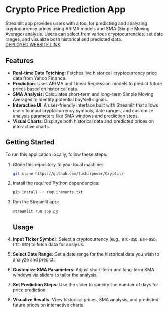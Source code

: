 # Crypto Price Prediction App

Streamlit app provides users with a tool for predicting and analyzing cryptocurrency prices using ARIMA models and SMA (Simple Moving Average) analysis. Users can select from various cryptocurrencies, set date ranges, and visualize both historical and predicted data.  
[DEPLOYED WEBSITE LINK](https://cryptit.streamlit.app/)


## Features

- **Real-time Data Fetching**: Fetches live historical cryptocurrency price data from Yahoo Finance.
- **Prediction**: Uses ARIMA and Linear Regression models to predict future prices based on historical data.
- **SMA Analysis**: Calculates short-term and long-term Simple Moving Averages to identify potential buy/sell signals.
- **Interactive UI**: A user-friendly interface built with Streamlit that allows users to input cryptocurrency symbols, date ranges, and customize analysis parameters like SMA windows and prediction steps.
- **Visual Charts**: Displays both historical data and predicted prices on interactive charts.

## Getting Started

To run this application locally, follow these steps:

1. Clone this repository to your local machine:

   ```bash
   git clone https://github.com/tusharpnwar/Cryptit/
   ```
2. Install the required Python dependencies:
    ```bash
   pip install -r requirements.txt
    ```
3. Run the Streamlit app:
   ```bash
   streamlit run app.py
   ```
   ## Usage

1. **Input Ticker Symbol**: Select a cryptocurrency (e.g., `BTC-USD`, `ETH-USD`, `LTC-USD`) to fetch data for analysis.

2. **Select Date Range**: Set a date range for the historical data you wish to analyze and predict.

3. **Customize SMA Parameters**: Adjust short-term and long-term SMA windows via sliders to tailor the analysis.

4. **Set Prediction Steps**: Use the slider to specify the number of days for price prediction.

5. **Visualize Results**: View historical prices, SMA analysis, and predicted future prices on interactive charts.

